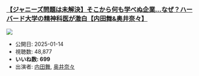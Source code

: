 ### [【ジャニーズ問題は未解決】そこから何も学べぬ企業…なぜ？ハーバード大学の精神科医が激白【内田舞&奥井奈々】](https://www.youtube.com/watch?v=ETNCW6mlx3s)
[![](https://img.youtube.com/vi/ETNCW6mlx3s/sddefault.jpg)](https://www.youtube.com/watch?v=ETNCW6mlx3s)
-   公開日: 2025-01-14
-   視聴数: 48,877
-   **いいね数: 699**
-   出演者: [内田舞](/rehacq_fan/people/内田舞 "wikilink"), [奥井奈々](/rehacq_fan/people/奥井奈々 "wikilink")
